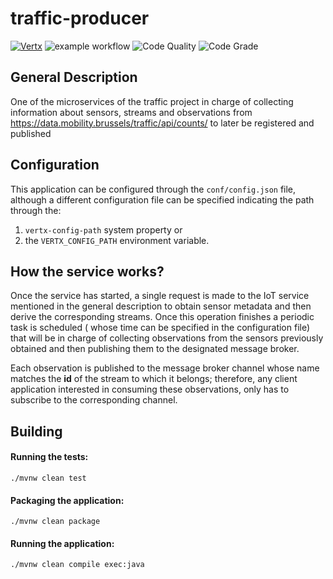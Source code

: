 # traffic-producer

[![Vertx](https://img.shields.io/badge/vert.x-4.1.2-purple.svg)](https://vertx.io)
![example workflow](https://github.com/hendo9701/traffic-producer/actions/workflows/main.yml/badge.svg)
![Code Quality](https://www.code-inspector.com/project/28542/score/svg)
![Code Grade](https://www.code-inspector.com/project/28542/status/svg)

## General Description

One of the microservices of the traffic project in charge of collecting information about sensors, streams and
observations from https://data.mobility.brussels/traffic/api/counts/
to later be registered and published

## Configuration

This application can be configured through the ``conf/config.json`` file, although a different configuration file can be
specified indicating the path through the:

1. ``vertx-config-path`` system property or
1. the ``VERTX_CONFIG_PATH`` environment variable.

## How the service works?

Once the service has started, a single request is made to the IoT service mentioned in the general description to obtain
sensor metadata and then derive the corresponding streams. Once this operation finishes a periodic task is scheduled (
whose time can be specified in the configuration file)
that will be in charge of collecting observations from the sensors previously obtained and then publishing them to the
designated message broker.

Each observation is published to the message broker channel whose name matches the **id** of the stream to which it
belongs; therefore, any client application interested in consuming these observations, only has to subscribe to the
corresponding channel.

## Building

#### Running the tests:

``./mvnw clean test``

#### Packaging the application:

``./mvnw clean package``

#### Running the application:

``./mvnw clean compile exec:java``
